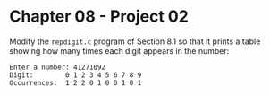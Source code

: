 # Chapter 08 - Project 02

Modify the `repdigit.c` program of Section 8.1 so that it prints a table showing how many times each digit appears in the number:

```
Enter a number: 41271092
Digit:        0 1 2 3 4 5 6 7 8 9
Occurrences:  1 2 2 0 1 0 0 1 0 1
```
